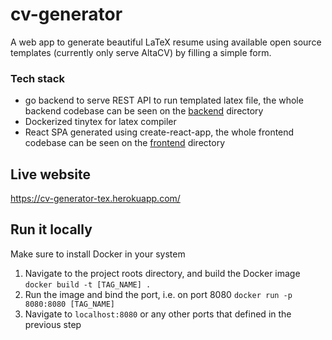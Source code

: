 # cv-generator

A web app to generate beautiful LaTeX resume using available open source templates (currently only serve AltaCV) by filling a simple form.

### Tech stack

- go backend to serve REST API to run templated latex file, the whole backend codebase can be seen on the [backend](./backend) directory
- Dockerized tinytex for latex compiler
- React SPA generated using create-react-app, the whole frontend codebase can be seen on the [frontend](./frontend) directory

## Live website

https://cv-generator-tex.herokuapp.com/

## Run it locally

Make sure to install Docker in your system

1. Navigate to the project roots directory, and build the Docker image `docker build -t [TAG_NAME] .`
2. Run the image and bind the port, i.e. on port 8080 `docker run -p 8080:8080 [TAG_NAME]`
3. Navigate to `localhost:8080` or any other ports that defined in the previous step
